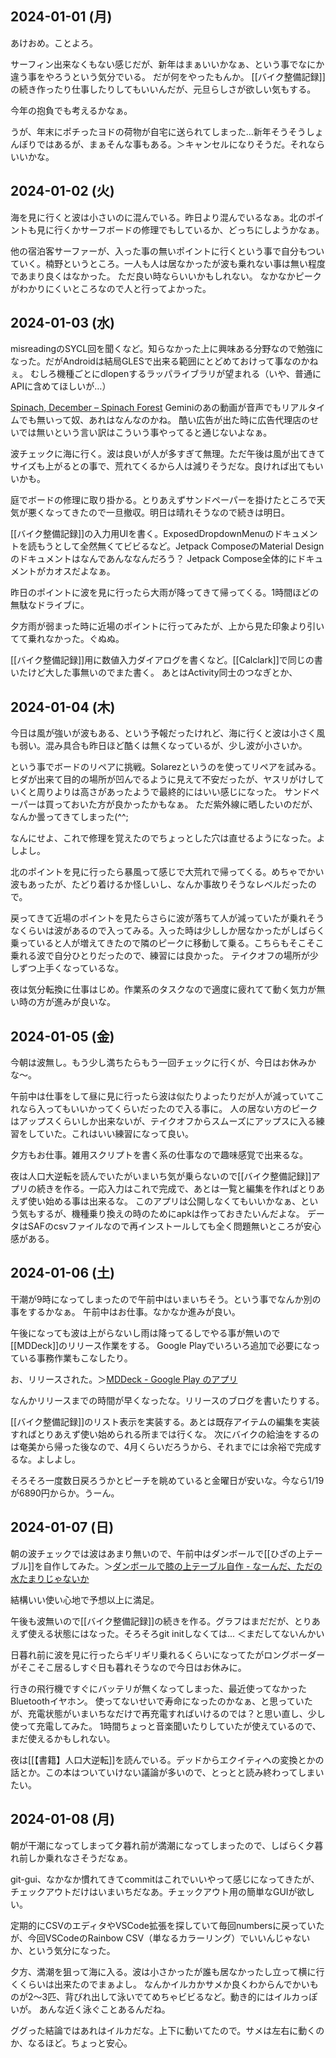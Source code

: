 ## 2024-01-01 (月)

あけおめ。ことよろ。

サーフィン出来なくもない感じだが、新年はまぁいいかなぁ、という事でなにか違う事をやろうという気分でいる。
だが何をやったもんか。
[[バイク整備記録]]の続き作ったり仕事したりしてもいいんだが、元旦らしさが欲しい気もする。

今年の抱負でも考えるかなぁ。

うが、年末にポチったヨドの荷物が自宅に送られてしまった…新年そうそうしょんぼりではあるが、まぁそんな事もある。＞キャンセルになりそうだ。それならいいかな。

## 2024-01-02 (火)

海を見に行くと波は小さいのに混んでいる。昨日より混んでいるなぁ。北のポイントも見に行くかサーフボードの修理でもしているか、どっちにしようかなぁ。

他の宿泊客サーファーが、入った事の無いポイントに行くという事で自分もついていく。楠野というところ。一人も人は居なかったが波も乗れない事は無い程度であまり良くはなかった。
ただ良い時ならいいかもしれない。
なかなかピークがわかりにくいところなので人と行ってよかった。

## 2024-01-03 (水)

misreadingのSYCL回を聞くなど。知らなかった上に興味ある分野なので勉強になった。だがAndroidは結局GLESで出来る範囲にとどめておけって事なのかねぇ。
むしろ機種ごとにdlopenするラッパライブラリが望まれる（いや、普通にAPIに含めてほしいが…）

[Spinach, December – Spinach Forest](https://records.dodgson.org/2023/12/31/spinach-december/) Geminiのあの動画が音声でもリアルタイムでも無いって奴、あれはなんなのかね。
酷い広告が出た時に広告代理店のせいでは無いという言い訳はこういう事やってると通じないよなぁ。

波チェックに海に行く。波は良いが人が多すぎて無理。ただ午後は風が出てきてサイズも上がるとの事で、荒れてくるから人は減りそうだな。良ければ出てもいいかも。

庭でボードの修理に取り掛かる。とりあえずサンドペーパーを掛けたところで天気が悪くなってきたので一旦撤収。明日は晴れそうなので続きは明日。

[[バイク整備記録]]の入力用UIを書く。ExposedDropdownMenuのドキュメントを読もうとして全然無くてビビるなど。Jetpack ComposeのMaterial Designのドキュメントはなんであんななんだろう？
Jetpack Compose全体的にドキュメントがカオスだよなぁ。

昨日のポイントに波を見に行ったら大雨が降ってきて帰ってくる。1時間ほどの無駄なドライブに。

夕方雨が弱まった時に近場のポイントに行ってみたが、上から見た印象より引いてて乗れなかった。ぐぬぬ。

[[バイク整備記録]]用に数値入力ダイアログを書くなど。[[Calclark]]で同じの書いたけど大した事無いのでまた書く。
あとはActivity同士のつなぎとか、

## 2024-01-04 (木)

今日は風が強いが波もある、という予報だったけれど、海に行くと波は小さく風も弱い。混み具合も昨日ほど酷くは無くなっているが、少し波が小さいか。

という事でボードのリペアに挑戦。Solarezというのを使ってリペアを試みる。
ヒダが出来て目的の場所が凹んでるように見えて不安だったが、ヤスリがけしていくと周りよりは高さがあったようで最終的にはいい感じになった。
サンドペーパーは買っておいた方が良かったかもなぁ。
ただ紫外線に晒したいのだが、なんか曇ってきてしまった(^^;

なんにせよ、これで修理を覚えたのでちょっとした穴は直せるようになった。よしよし。

北のポイントを見に行ったら暴風って感じで大荒れで帰ってくる。めちゃでかい波もあったが、たどり着けるか怪しいし、なんか事故りそうなレベルだったので。

戻ってきて近場のポイントを見たらさらに波が落ちて人が減っていたが乗れそうなくらいは波があるので入ってみる。入った時は少ししか居なかったがしばらく乗っていると人が増えてきたので隣のピークに移動して乗る。こちらもそこそこ乗れる波で自分ひとりだったので、練習には良かった。
テイクオフの場所が少しずつ上手くなっているな。

夜は気分転換に仕事はじめ。作業系のタスクなので適度に疲れてて動く気力が無い時の方が進みが良いな。

## 2024-01-05 (金)

今朝は波無し。もう少し満ちたらもう一回チェックに行くが、今日はお休みかな〜。

午前中は仕事をして昼に見に行ったら波は似たりよったりだが人が減っていてこれなら入ってもいいかってくらいだったので入る事に。
人の居ない方のピークはアップスくらいしか出来ないが、テイクオフからスムーズにアップスに入る練習をしていた。これはいい練習になって良い。

夕方もお仕事。雑用スクリプトを書く系の仕事なので趣味感覚で出来るな。

夜は人口大逆転を読んでいたがいまいち気が乗らないので[[バイク整備記録]]アプリの続きを作る。一応入力はこれで完成で、あとは一覧と編集を作ればとりあえず使い始める事は出来るな。
このアプリは公開しなくてもいいかなぁ、という気もするが、機種乗り換えの時のためにapkは作っておきたいんだよな。
データはSAFのcsvファイルなので再インストールしても全く問題無いところが安心感がある。

## 2024-01-06 (土)

干潮が9時になってしまったので午前中はいまいちそう。という事でなんか別の事をするかなぁ。
午前中はお仕事。なかなか進みが良い。

午後になっても波は上がらないし雨は降ってるしでやる事が無いので[[MDDeck]]のリリース作業をする。
Google Playでいろいろ追加で必要になっている事務作業もこなしたり。

お、リリースされた。＞[MDDeck - Google Play のアプリ](https://play.google.com/store/apps/details?id=io.github.karino2.mddeck)

なんかリリースまでの時間が早くなったな。リリースのブログを書いたりする。

[[バイク整備記録]]のリスト表示を実装する。あとは既存アイテムの編集を実装すればとりあえず使い始められる所までは行くな。
次にバイクの給油をするのは奄美から帰った後なので、4月くらいだろうから、それまでには余裕で完成するな。よしよし。

そろそろ一度数日戻ろうかとピーチを眺めていると金曜日が安いな。今なら1/19が6890円からか。うーん。

## 2024-01-07 (日)

朝の波チェックでは波はあまり無いので、午前中はダンボールで[[ひざの上テーブル]]を自作してみた。＞[ダンボールで膝の上テーブル自作 - なーんだ、ただの水たまりじゃないか](https://karino2.github.io/2024/01/07/diy_knee_table.html)

結構いい使い心地で予想以上に満足。

午後も波無いので[[バイク整備記録]]の続きを作る。グラフはまだだが、とりあえず使える状態にはなった。そろそろgit initしなくては... ＜まだしてないんかい

日暮れ前に波を見に行ったらギリギリ乗れるくらいになってたがロングボーダーがそこそこ居るしすぐ日も暮れそうなので今日はお休みに。

行きの飛行機ですぐにバッテリが無くなってしまった、最近使ってなかったBluetoothイヤホン。
使ってないせいで寿命になったのかなぁ、と思っていたが、充電状態がいまいちなだけで再充電すればいけるのでは？と思い直し、少し使って充電してみた。
1時間ちょっと音楽聞いたりしていたが使えているので、まだ使えるかもしれない。

夜は[[【書籍】人口大逆転]]を読んでいる。デッドからエクイティへの変換とかの話とか。この本はついていけない議論が多いので、とっとと読み終わってしまいたい。

## 2024-01-08 (月)

朝が干潮になってしまって夕暮れ前が満潮になってしまったので、しばらく夕暮れ前しか乗れなさそうだなぁ。

git-gui、なかなか慣れてきてcommitはこれでいいやって感じになってきたが、チェックアウトだけはいまいちだなあ。チェックアウト用の簡単なGUIが欲しい。

定期的にCSVのエディタやVSCode拡張を探していて毎回numbersに戻っていたが、今回VSCodeのRainbow CSV（単なるカラーリング）でいいんじゃないか、という気分になった。

夕方、満潮を狙って海に入る。波は小さかったが誰も居なかったし立って横に行くくらいは出来たのでまぁよし。
なんかイルカかサメか良くわからんでかいものが2〜3匹、背びれ出して泳いでてめちゃビビるなど。動き的にはイルカっぽいが。
あんな近く泳ぐことあるんだね。

ググった結論ではあれはイルカだな。上下に動いてたので。サメは左右に動くのか、なるほど。ちょっと安心。